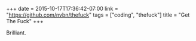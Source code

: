 +++
date = 2015-10-17T17:36:42-07:00
link = "https://github.com/nvbn/thefuck"
tags = ["coding", "thefuck"]
title = "Get The Fuck"
+++

Brilliant.
